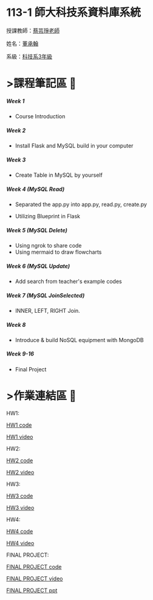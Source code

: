 # 113-1 師大科技系資料庫系統
授課教師：[蔡芸琤老師](https://github.com/pecu)

姓名：[董承翰](https://chenhan0301.github.io/Myweb/)

系級：[科技系3年級](https://www.tahrd.ntnu.edu.tw/)
# >課程筆記區 :blue_book: 

##### Week 1
- Course Introduction

##### Week 2
- Install Flask and MySQL build in your computer

##### Week 3
- Create Table in MySQL by yourself

##### Week 4 (MySQL Read)
- Separated the app.py into app.py, read.py, create.py

- Utilizing Blueprint in Flask

##### Week 5 (MySQL Delete)
- Using ngrok to share code
- Using mermaid to draw flowcharts

##### Week 6 (MySQL Update)
- Add search from teacher's example codes

##### Week 7 (MySQL JoinSelected)
- INNER, LEFT, RIGHT Join.

##### Week 8 
- Introduce & build NoSQL equipment with MongoDB

##### Week 9-16 
- Final Project


# >作業連結區 :book: 
HW1:

[HW1 code](https://github.com/chenhan0301/Database-System/tree/main/HW1)


[HW1 video](https://youtu.be/JGgrWMTpqMs)

HW2:

[HW2 code](https://github.com/chenhan0301/Database-System/tree/main/HW2)


[HW2 video](https://youtu.be/ANgQiJWVGgI)

HW3:

[HW3 code](https://github.com/chenhan0301/Database-System/tree/main/HW3)


[HW3 video](https://youtu.be/iSECiP8Uv4M)

HW4:

[HW4 code](https://github.com/chenhan0301/Database-System/tree/main/HW4)


[HW4 video](https://youtu.be/mMRsEw8Fi3o)

FINAL PROJECT:

[FINAL PROJECT code](https://github.com/chenhan0301/Database-System/tree/main/Final%20Project)


[FINAL PROJECT video](https://youtu.be/kVKt1tAQPHY)

[FINAL PROJECT ppt](https://www.canva.com/design/DAGZYN5Pepw/ofjwSEKGQJto1ky7tXr2dA/edit?utm_content=DAGZYN5Pepw&utm_campaign=designshare&utm_medium=link2&utm_source=sharebutton)
